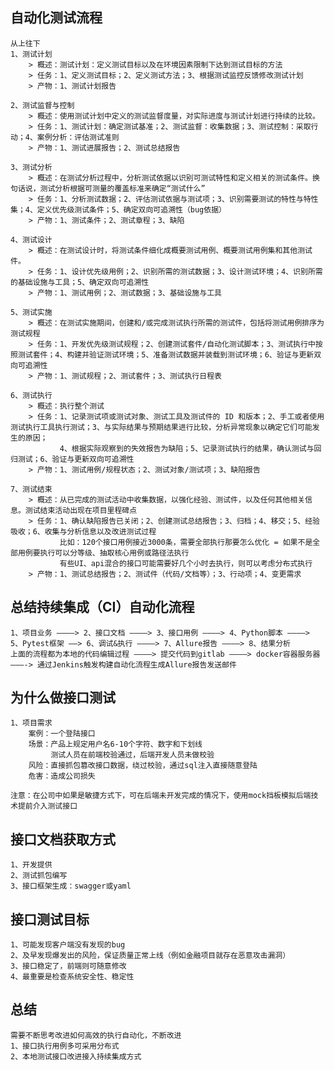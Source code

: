 ## 自动化测试流程

    从上往下
    1、测试计划
        > 概述：测试计划：定义测试目标以及在环境因素限制下达到测试目标的方法
        > 任务：1、定义测试目标；2、定义测试方法；3、根据测试监控反馈修改测试计划
        > 产物：1、测试计划报告
     
    2、测试监督与控制  
        > 概述：使用测试计划中定义的测试监督度量，对实际进度与测试计划进行持续的比较。
        > 任务：1、测试计划：确定测试基准；2、测试监督：收集数据；3、测试控制：采取行动；4、案例分析：评估测试准则
        > 产物：1、测试进展报告；2、测试总结报告
    
    3、测试分析
        > 概述：在测试分析过程中，分析测试依据以识别可测试特性和定义相关的测试条件。换句话说，测试分析根据可测量的覆盖标准来确定“测试什么”
        > 任务：1、分析测试数据；2、评估测试依据与测试项；3、识别需要测试的特性与特性集；4、定义优先级测试条件；5、确定双向可追溯性（bug依据）
        > 产物：1、测试条件；2、测试章程；3、缺陷
        
    4、测试设计
        > 概述：在测试设计时，将测试条件细化成概要测试用例、概要测试用例集和其他测试件。
        > 任务：1、设计优先级用例；2、识别所需的测试数据；3、设计测试环境；4、识别所需的基础设施与工具；5、确定双向可追溯性
        > 产物：1、测试用例；2、测试数据；3、基础设施与工具
        
    5、测试实施
        > 概述：在测试实施期间，创建和/或完成测试执行所需的测试件，包括将测试用例排序为测试规程
        > 任务：1、开发优先级测试规程；2、创建测试套件/自动化测试脚本；3、测试执行中按照测试套件；4、构建并验证测试环境；5、准备测试数据并装载到测试环境；6、验证与更新双向可追溯性
        > 产物：1、测试规程；2、测试套件；3、测试执行日程表
        
    6、测试执行
        > 概述：执行整个测试
        > 任务：1、记录测试项或测试对象、测试工具及测试件的 ID 和版本；2、手工或者使用测试执行工具执行测试；3、与实际结果与预期结果进行比较，分析异常现象以确定它们可能发生的原因；
               4、根据实际观察到的失效报告为缺陷；5、记录测试执行的结果，确认测试与回归测试；6、验证与更新双向可追溯性
        > 产物：1、测试用例/规程状态；2、测试对象/测试项；3、缺陷报告
        
    7、测试结束
        > 概述：从已完成的测试活动中收集数据，以强化经验、测试件，以及任何其他相关信息。测试结束活动出现在项目里程碑点
        > 任务：1、确认缺陷报告已关闭；2、创建测试总结报告；3、归档；4、移交；5、经验吸收；6、收集与分析信息以及改进测试过程
               比如：120个接口用例接近3000条，需要全部执行那要怎么优化 = 如果不是全部用例要执行可以分等级、抽取核心用例或路径法执行
               有些UI、api混合的接口可能需要好几个小时去执行，则可以考虑分布式执行
        > 产物：1、测试总结报告；2、测试件（代码/文档等）；3、行动项；4、变更需求
        
## 总结持续集成（CI）自动化流程
    1、项目业务 ————> 2、接口文档 ————> 3、接口用例 ————> 4、Python脚本 ————> 5、Pytest框架 ——> 6、调试&执行 ————> 7、Allure报告 ————> 8、结果分析
    上面的流程都为本地的代码编辑过程 ————> 提交代码到gitlab ————> docker容器服务器 ———-> 通过Jenkins触发构建自动化流程生成Allure报告发送邮件
        
## 为什么做接口测试
    1、项目需求
        案例：一个登陆接口
        场景：产品上规定用户名6-10个字符、数字和下划线
             测试人员在前端校验通过，后端开发人员未做校验
        风险：直接抓包篡改接口数据，绕过校验，通过sql注入直接随意登陆
        危害：造成公司损失
        
    注意：在公司中如果是敏捷方式下，可在后端未开发完成的情况下，使用mock挡板模拟后端技术提前介入测试接口
    
## 接口文档获取方式
    1、开发提供
    2、测试抓包编写
    3、接口框架生成：swagger或yaml
   
## 接口测试目标
    
    1、可能发现客户端没有发现的bug
    2、及早发现爆发出的风险，保证质量正常上线（例如金融项目就存在恶意攻击漏洞）
    3、接口稳定了，前端则可随意修改
    4、最重要是检查系统安全性、稳定性
    
## 总结
    需要不断思考改进如何高效的执行自动化，不断改进
    1、接口执行用例多可采用分布式
    2、本地测试接口改进接入持续集成方式
    
 
    
    
        
    
        
    